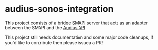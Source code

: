 # audius-sonos-integration
This project consists of a bridge [SMAPI](https://developer.sonos.com/reference/sonos-music-api/) server that acts as an adapter between the SMAPI and the [Audius API](https://audius.org/api/) 

This project still needs documentation and some major code cleanups, if you'd like to contribute then please issuea a PR!
